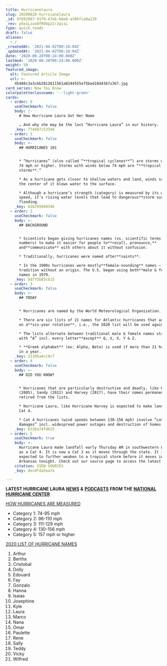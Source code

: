 ```yaml
---
title: Hurricanelaura
slug: 20200828-hurricanelaura
_id: 9f692907-91f9-47eb-b8e9-a386fca0a229
_rev: p5oiLzuoOfR9bp21r2qisL
type: quick_reads
draft: false
aliases:
  - /
_createdAt: '2021-04-02T00:10:04Z'
_updatedAt: '2021-04-02T00:10:04Z'
date: '2020-08-28T00:24:00.000Z'
lastmod: '2020-08-28T00:24:00.000Z'
weight: 50
featured_image:
  alt: Featured Article Image
  url: >-
    45480c3a3cbb2012611561a0244555e75bad18d4367x367.jpg
card_series: Now You Know
colorpaletteclassname: '--light-green'
cards:
  - order: 0
    useCheckmark: false
    body: |-
      # How Hurricane Laura Got Her Name

      … And why she may be the last “Hurricane Laura” in our history.
    _key: 774487c53194
  - order: 1
    useCheckmark: false
    body: >-
      ## HURRICANES 101


      * “Hurricanes” (also called “**tropical cyclones**“) are storms with winds
      74 mph or higher. Storms with winds below 74 mph are “**tropical
      storms**.”

      * As a hurricane gets closer to shallow waters and land, winds surrounding
      the center of it blows water to the surface.

      * Although a hurricane’s strength (category) is measured by its wind
      speed, it’s rising water levels that lead to dangerous**storm surges** &
      flooding.
    _key: b162959d434b
  - order: 2
    useCheckmark: false
    body: >-
      ## BACKGROUND


      * Scientists began giving hurricanes names (vs. scientific terms or
      numbers) to make it easier for people to**recall, pronounce,**
      and**communicate** with others about it without confusion.

      * Traditionally, hurricanes were named after**saints**.

      * In the 1900s hurricanes were mostly**female-sounding** names – a
      tradition without an origin. The U.S. began using both**male & female**
      names in 1979.
    _key: bd7f5b85cb15
  - order: 3
    useCheckmark: false
    body: >-
      ## TODAY


      * Hurricanes are named by the World Meteorological Organization.

      * There are six lists of 21 names for Atlantic hurricanes that are reused
      on a**six-year rotation**, i.e., the 2020 list will be used again in 2026.

      * The lists alternate between traditional male & female names starting
      with “A” incl. every letter**except** Q, U, X, Y & Z.

      * **Greek alphabet** (ex: Alpha, Beta) is used if more than 21 hurricanes
      in a year.
    _key: 31105a4cc9cf
  - order: 4
    useCheckmark: false
    body: >-
      ## DID YOU KNOW?


      * Hurricanes that are particularly destructive and deadly, like Katrina
      (2005), Sandy (2012) and Harvey (2017), have their names permanently
      retired from the lists.

      * Hurricane Laura, like Hurricane Harvey is expected to make landfall as a
      Cat 4.

      * Cat 4 hurricanes (wind speeds between 130-156 mph) involve “catastrophic
      damages” incl. widespread power outages and destruction of homes.
    _key: 6220a74fd625
  - order: 5
    useCheckmark: true
    body: >-
      Hurricane Laura made landfall early Thursday AM in southwestern Louisiana
      as a Cat 4. It is now a Cat 2 as it moves through the state. It is
      expected to further weaken to a tropical storm before it moves into
      Arkansas tonight. Check out our source page to access the latest news.
    citation: VIEW SOURCES
    _key: dec0fda5ea7a

---
```

**LATEST HURRICANE LAURA** [**NEWS**](https://www.nhc.noaa.gov/#Laura) **&** [**PODCASTS**](https://www.nhc.noaa.gov/audio/) **FROM THE** [**NATIONAL HURRICANE CENTER**](https://twitter.com/NHC_Atlantic)

[HOW HURRICANES ARE MEASURED](https://www.nhc.noaa.gov/aboutsshws.php)

* Category 1: 74-95 mph
* Category 2: 96-110 mph
* Category 3: 111-129 mph
* Category 4: 130-156 mph
* Category 5: 157 mph or higher

[2020 LIST OF HURRICANE NAMES](https://www.nhc.noaa.gov/aboutnames.shtml#atl)

1. Arthur
2. Bertha
3. Cristobal
4. Dolly
5. Edouard
6. Fay
7. Gonzalo
8. Hanna
9. Isaias
10. Josephine
11. Kyle
12. Laura
13. Marco
14. Nana
15. Omar
16. Paulette
17. Rene
18. Sally
19. Teddy
20. Vicky
21. Wilfred